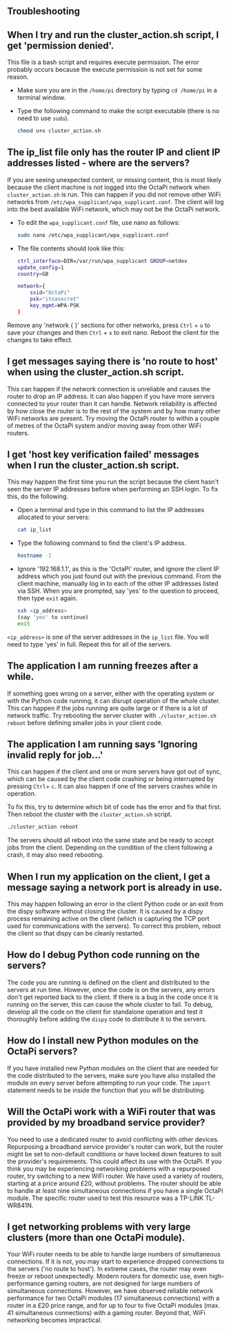 ## Troubleshooting

## When I try and run the cluster_action.sh script, I get 'permission denied'.
This file is a bash script and requires execute permission. The error probably occurs because the execute permission is not set for some reason.

- Make sure you are in the `/home/pi` directory by typing `cd /home/pi` in a terminal window.

- Type the following command to make the script executable (there is no need to use `sudo`).

    ```bash
    chmod u+x cluster_action.sh
    ```

## The ip_list file only has the router IP and client IP addresses listed - where are the servers?
If you  are seeing unexpected content, or missing content, this is most likely because the client machine is not logged into the OctaPi network when `cluster_action.sh` is run. This can happen if you did not remove other WiFi networks from `/etc/wpa_supplicant/wpa_supplicant.conf`. The client will log into the best available WiFi network, which may not be the OctaPi network.

- To edit the `wpa_supplicant.conf` file, use nano as follows:

    ```bash
    sudo nano /etc/wpa_supplicant/wpa_supplicant.conf
    ```

- The file contents should look like this:

    ```bash
    ctrl_interface=DIR=/var/run/wpa_supplicant GROUP=netdev
    update_config=1
    country=GB

    network={
	    ssid="OctaPi"
	    psk="itsasecret"
	    key_mgmt=WPA-PSK
    }
    ```

Remove any 'network { }' sections for other networks, press `Ctrl` + `o` to save your changes and then `Ctrl` + `x` to exit nano. Reboot the client for the changes to take effect.

## I get messages saying there is 'no route to host' when using the cluster_action.sh script.
This can happen if the network connection is unreliable and causes the router to drop an IP address. It can also happen if you have more servers connected to your router than it can handle. Network reliability is affected by how close the router is to the rest of the system and by how many other WiFi networks are present. Try moving the OctaPi router to within a couple of metres of the OctaPi system and/or moving away from other WiFi routers.

## I get 'host key verification failed' messages when I run the cluster_action.sh script.
This may happen the first time you run the script because the client hasn't seen the server IP addresses before when performing an SSH login. To fix this, do the following.

- Open a terminal and type in this command to list the IP addresses allocated to your servers:

    ```bash
    cat ip_list
    ```

- Type the following command to find the client's IP address.
    ```bash
    hostname -I
    ```

- Ignore '192.168.1.1', as this is the 'OctaPi' router, and ignore the client IP address which you just found out with the previous command. From the client machine, manually log in to each of the other IP addresses listed via SSH. When you are prompted, say 'yes' to the question to proceed, then type `exit` again.

    ```bash
    ssh <ip_address>
    (say 'yes' to continue)
    exit
    ```

`<ip_address>` is one of the server addresses in the `ip_list` file. You will need to type 'yes' in full. Repeat this for all of the servers.

## The application I am running freezes after a while.
If something goes wrong on a server, either with the operating system or with the Python code running, it can disrupt operation of the whole cluster. This can happen if the jobs running are quite large or if there is a lot of network traffic. Try rebooting the server cluster with `./cluster_action.sh reboot` before defining smaller jobs in your client code.

## The application I am running says 'Ignoring invalid reply for job...'
This can happen if the client and one or more servers have got out of sync, which can be caused by the client code crashing or being interrupted by pressing `Ctrl`+ `c`. It can also happen if one of the servers crashes while in operation.

To fix this, try to determine which bit of code has the error and fix that first. Then reboot the cluster with the `cluster_action.sh` script.

```bash
./cluster_action reboot
```

The servers should all reboot into the same state and be ready to accept jobs from the client. Depending on the condition of the client following a crash, it may also need rebooting.

## When I run my application on the client, I get a message saying a network port is already in use.
This may happen following an error in the client Python code or an exit from the dispy software without closing the cluster. It is caused by a dispy process remaining active on the client (which is capturing the TCP port used for communications with the servers). To correct this problem, reboot the client so that dispy can be cleanly restarted.

## How do I debug Python code running on the servers?
The code you are running is defined on the client and distributed to the servers at run time. However, once the code is on the servers, any errors don't get reported back to the client. If there is a bug in the code once it is running on the server, this can cause the whole cluster to fail. To debug, develop all the code on the client for standalone operation and test it thoroughly before adding the `dispy` code to distribute it to the servers.

## How do I install new Python modules on the OctaPi servers?
If you have installed new Python modules on the client that are needed for the code distributed to the servers, make sure you have also installed the module on every server before attempting to run your code. The `import` statement needs to be inside the function that you will be distributing.

## Will the OctaPi work with a WiFi router that was provided by my broadband service provider?
You need to use a dedicated router to avoid conflicting with other devices. Repurposing a broadband service provider's router can work, but the router might be set to non-default conditions or have locked down features to suit the provider's requirements. This could affect its use with the OctaPi. If you think you may be experiencing networking problems with a repurposed router, try switching to a new WiFi router. We have used a variety of routers, starting at a price around £20, without problems. The router should be able to handle at least nine simultaneous connections if you have a single OctaPi module. The specific router used to test this resource was a TP-LINK TL-WR841N.

## I get networking problems with very large clusters (more than one OctaPi module).
Your WiFi router needs to be able to handle large numbers of simultaneous connections. If it is not, you may start to experience dropped connections to the servers ('no route to host'). In extreme cases, the router may even freeze or reboot unexpectedly. Modern routers for domestic use, even high-performance gaming routers, are not designed for large numbers of simultaneous connections. However, we have observed reliable network performance for two OctaPi modules (17 simultaneous connections) with a router in a £20 price range, and for up to four to five OctaPi modules (max. 41 simultaneous connections) with a gaming router. Beyond that, WiFi networking becomes impractical.
